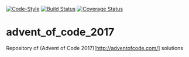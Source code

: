 [![Code-Style](https://img.shields.io/badge/code_style-standard-brightgreen.svg)](https://standardjs.com/)
[![Build Status](https://travis-ci.org/manuasir/advent_of_code_2017.svg?branch=master)](https://travis-ci.org/manuasir/advent_of_code_2017)
[![Coverage Status](https://coveralls.io/repos/github/manuasir/advent_of_code_2017/badge.svg?branch=master)](https://coveralls.io/github/manuasir/advent_of_code_2017?branch=master)

# advent_of_code_2017
Repository of (Advent of Code 2017)[http://adventofcode.com/] solutions
